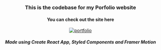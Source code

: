 <h3 align="center"> This is the codebase for my Porfolio website</h3>


  <h4 align="center"> You can check out the site here</h4>
<p align="center">
<a href="https://roblark.com/"><img src="https://i.ibb.co/4KnzbB8/Screen-Shot-2021-05-14-at-10-28-31-AM.png" alt="portfolio" border="0"></a>
  </p>
  
  <h5 align="center"> Made using Create React App, Styled Components and Framer Motion</h5>

